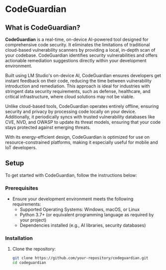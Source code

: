 # CodeGuardian

## What is CodeGuardian?

**CodeGuardian** is a real-time, on-device AI-powered tool designed for comprehensive code security. It eliminates the limitations of traditional cloud-based vulnerability scanners by providing a local, in-depth scan of your codebase. CodeGuardian identifies security vulnerabilities and offers actionable remediation suggestions directly within your development environment.

Built using LM Studio's on-device AI, CodeGuardian ensures developers get instant feedback on their code, reducing the time between vulnerability introduction and remediation. This approach is ideal for industries with stringent data security requirements, such as defense, healthcare, and critical infrastructure, where cloud solutions may not be viable.

Unlike cloud-based tools, CodeGuardian operates entirely offline, ensuring security and privacy by processing code locally on your device. Additionally, it periodically syncs with trusted vulnerability databases like CVE, NVD, and OWASP to update its threat models, ensuring that your code stays protected against emerging threats.

With its energy-efficient design, CodeGuardian is optimized for use on resource-constrained platforms, making it especially useful for mobile and IoT developers.

## Setup

To get started with CodeGuardian, follow the instructions below:

### Prerequisites
- Ensure your development environment meets the following requirements:
  - Supported Operating Systems: Windows, macOS, or Linux
  - Python 3.7+ (or equivalent programming language as required by your project)
  - Dependencies installed (e.g., AI libraries, security databases)

### Installation
1. Clone the repository:
   ```bash
   git clone https://github.com/your-repository/codeguardian.git
   cd codeguardian
